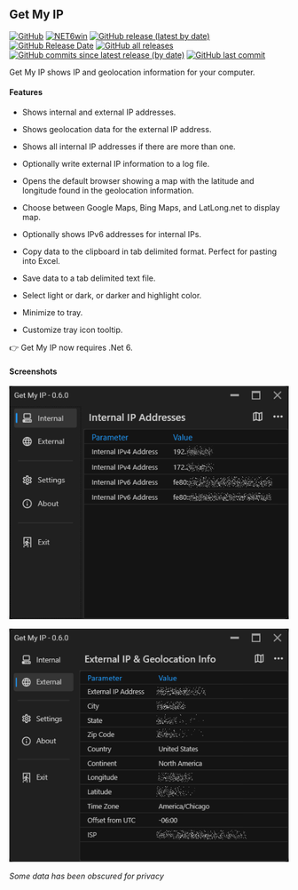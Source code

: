 ## Get My IP

[![GitHub](https://img.shields.io/github/license/Timthreetwelve/GetMyIP?style=plastic)](https://github.com/Timthreetwelve/GetMyIP/blob/main/LICENSE)
[![NET6win](https://img.shields.io/badge/.NET-6.0--Windows-blueviolet?style=plastic)](https://dotnet.microsoft.com/en-us/download)
[![GitHub release (latest by date)](https://img.shields.io/github/v/release/Timthreetwelve/GetMyIP?style=plastic)](https://github.com/Timthreetwelve/GetMyIP/releases/latest)
[![GitHub Release Date](https://img.shields.io/github/release-date/timthreetwelve/getmyip?style=plastic&color=orange)](https://github.com/Timthreetwelve/GetMyIP/releases/latest)
[![GitHub all releases](https://img.shields.io/github/downloads/Timthreetwelve/GetMyIP/total?style=plastic)](https://github.com/Timthreetwelve/GetMyIP/releases)
[![GitHub commits since latest release (by date)](https://img.shields.io/github/commits-since/timthreetwelve/GetMyIP/latest?style=plastic)](https://github.com/Timthreetwelve/GetMyIP/commits/main)
[![GitHub last commit](https://img.shields.io/github/last-commit/timthreetwelve/GetMyIP?style=plastic)](https://github.com/Timthreetwelve/GetMyIP/commits/main)

Get My IP shows IP and geolocation information for your computer.

#### Features

* Shows internal and external IP addresses.

* Shows geolocation data for the external IP address.

* Shows all internal IP addresses if there are more than one.

* Optionally write external IP information to a log file.

* Opens the default browser showing a map with the latitude and longitude found in the geolocation information.

* Choose between Google Maps, Bing Maps, and LatLong.net to display map.

* Optionally shows IPv6 addresses for internal IPs.

* Copy data to the clipboard in tab delimited format. Perfect for pasting into Excel.

* Save data to a tab delimited text file.

* Select light or dark, or darker and highlight color.

* Minimize to tray. 

* Customize tray icon tooltip.

👉 Get My IP now requires .Net 6.

#### Screenshots

![GetMyIP screenshot](https://github.com/Timthreetwelve/GetMyIP/blob/main/Images/GetMyIP_I.png?raw=true)

![GetMyIP screenshot](https://github.com/Timthreetwelve/GetMyIP/blob/main/Images/GetMyIP_E.png?raw=true)

*Some data has been obscured for privacy*
